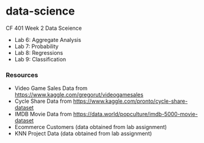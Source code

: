# data-science
CF 401 Week 2 Data Sceience
- Lab 6: Aggregate Analysis
- Lab 7: Probability
- Lab 8: Regressions
- Lab 9: Classification

### Resources
- Video Game Sales Data from https://www.kaggle.com/gregorut/videogamesales
- Cycle Share Data from https://www.kaggle.com/pronto/cycle-share-dataset
- IMDB Movie Data from https://data.world/popculture/imdb-5000-movie-dataset
- Ecommerce Customers (data obtained from lab assignment)
- KNN Project Data (data obtained from lab assignment)
